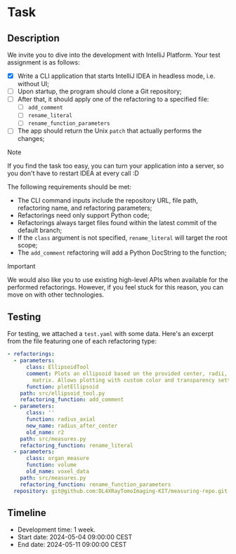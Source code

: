 # Task

## Description

We invite you to dive into the development with IntelliJ Platform. Your test assignment is as follows:

- [X] Write a CLI application that starts IntelliJ IDEA in headless mode, i.e. without UI;
- [ ] Upon startup, the program should clone a Git repository;
- [ ] After that, it should apply one of the refactoring to a specified file:
  - [ ] `add_comment`
  - [ ] `rename_literal`
  - [ ] `rename_function_parameters`
- [ ] The app should return the Unix `patch` that actually performs the changes;

> [!NOTE]
> If you find the task too easy, you can turn your application into a server,
> so you don't have to restart IDEA at every call :D

The following requirements should be met:

- The CLI command inputs include the repository URL, file path, refactoring name, and refactoring parameters;
- Refactorings need only support Python code;
- Refactorings always target files found within the latest commit of the default branch;
- If the `class` argument is not specified, `rename_literal` will target the root scope;
- The `add_comment` refactoring will add a Python DocString to the function;

> [!IMPORTANT]
> We would also like you to use existing high-level APIs when available for the performed refactorings.
> However, if you feel stuck for this reason, you can move on with other technologies.

## Testing

For testing, we attached a `test.yaml` with some data.
Here's an excerpt from the file featuring one of each refactoring type:

```yaml
- refactorings:
  - parameters:
      class: EllipsoidTool
      comment: Plots an ellipsoid based on the provided center, radii, and rotation
        matrix. Allows plotting with custom color and transparency settings.
      function: plotEllipsoid
    path: src/ellipsoid_tool.py
    refactoring_function: add_comment
  - parameters:
      class: ''
      function: radius_axial
      new_name: radius_after_center
      old_name: r2
    path: src/measures.py
    refactoring_function: rename_literal
  - parameters:
      class: organ_measure
      function: volume
      old_name: voxel_data
    path: src/measures.py
    refactoring_function: rename_function_parameters
  repository: git@github.com:DL4XRayTomoImaging-KIT/measuring-repo.git
```

## Timeline

- Development time: 1 week.
- Start date: 2024-05-04 09:00:00 CEST
- End date: 2024-05-11 09:00:00 CEST
